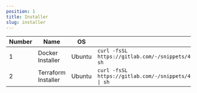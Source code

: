 ```yaml
---
position: 1
title: Installer
slug: installer
---
```


| Number | Name                 | OS      | Link                                                                                  |
|--------|----------------------|---------|---------------------------------------------------------------------------------------|
| 1      | Docker Installer     | Ubuntu  | `curl -fsSL https://gitlab.com/-/snippets/4844452/raw/main/install_docker.sh \| sh`    |
| 2      | Terraform Installer  | Ubuntu  | `curl -fsSL https://gitlab.com/-/snippets/4859488/raw/main/install_terraform.sh \| sh` |

